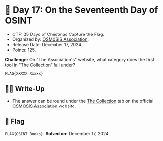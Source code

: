 # 📖 Day 17: On the Seventeenth Day of OSINT

- CTF: 25 Days of Christmas Capture the Flag.
- Organized by: [OSMOSIS Association](https://osmosisinstitute.org/).
- Release Date: December 17, 2024.
- Points: 125.

**Challenge:** On "The Association's" website, what category does the first tool in "The Collection" fall under?

`FLAG{XXXXX Xxxxx}`

## ✍🏻 Write-Up

- The answer can be found under the [The Collection](https://osmosisinstitute.org/the-collection/) tab on the official [OSMOSIS Association](https://osmosisinstitute.org/) website.

## 🏁 Flag

`FLAG{OSINT Books}`. **Solved on:** December 17, 2024.
